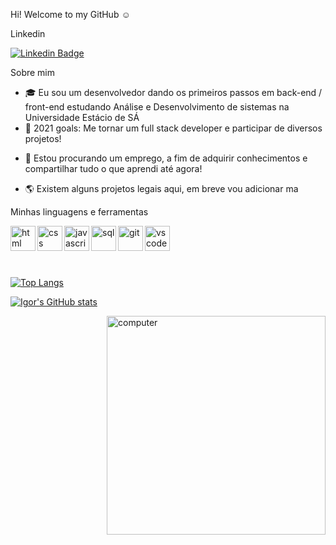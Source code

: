 Hi! Welcome to my GitHub :relaxed:

Linkedin 
 
[![Linkedin Badge](https://img.shields.io/badge/-Igor%20Freitas-6633cc?style=flat-square&logo=Linkedin&logoColor=white&link=https://https://www.linkedin.com/in/igor-freitas-b91064142//)](https://www.linkedin.com/in/igor-freitas-b91064142/) 




Sobre mim

- :mortar_board: Eu sou um desenvolvedor dando os primeiros passos em back-end / front-end estudando Análise e Desenvolvimento de sistemas na Universidade Estácio de SÁ
- :confetti_ball: 2021 goals: Me tornar um full stack developer e participar de diversos projetos!
* :mag_right: Estou procurando um emprego, a fim de adquirir conhecimentos e compartilhar tudo o que aprendi até agora! 
- :earth_americas: Existem alguns projetos legais aqui, em breve vou adicionar ma




Minhas linguagens  e ferramentas 

<img align="left" width="40px" alt="html" src="https://user-images.githubusercontent.com/77635828/113378137-a16ced00-934c-11eb-9096-250ed891a91a.png">
<img align="left" width="40px" alt="css" src="https://user-images.githubusercontent.com/77635828/113378216-dbd68a00-934c-11eb-83f3-9745fd7afacc.png">
<img align="left" width="40px" alt="javascript" src="https://user-images.githubusercontent.com/77635828/113378444-6b7c3880-934d-11eb-805d-42e40554e0af.png">
<img align="left" width="40px" alt="sql" src="https://user-images.githubusercontent.com/77635828/113378580-bdbd5980-934d-11eb-9867-22af7cecf00c.png">
<img align="left" width="40px" alt="git" src="https://user-images.githubusercontent.com/77635828/113378614-d7f73780-934d-11eb-8a16-ec79486a7032.png">
<img align="left" width="40px" alt="vscode" src="https://user-images.githubusercontent.com/77635828/113379292-7a63ea80-934f-11eb-9a2a-e17485badcf8.png">
<br>
<br>
<br>
<br>

[![Top Langs](https://github-readme-stats.vercel.app/api/top-langs/?username=igorandrade1&show_icons=true&theme=tokyonight)](https://github.com/Igorandrade1/github-readme-stats)

[![Igor's GitHub stats](https://github-readme-stats.vercel.app/api?username=igorandrade1&show_icons=true&theme=onedark)](https://github.com/Igorandrade1/github-readme-stats)




<img align="right" width="350px" alt="computer" src="https://user-images.githubusercontent.com/77635828/113380321-48a05300-9352-11eb-85ba-e9c298d233b9.png">






